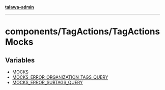 [**talawa-admin**](../../../README.md)

***

# components/TagActions/TagActionsMocks

## Variables

- [MOCKS](variables/MOCKS.md)
- [MOCKS\_ERROR\_ORGANIZATION\_TAGS\_QUERY](variables/MOCKS_ERROR_ORGANIZATION_TAGS_QUERY.md)
- [MOCKS\_ERROR\_SUBTAGS\_QUERY](variables/MOCKS_ERROR_SUBTAGS_QUERY.md)
